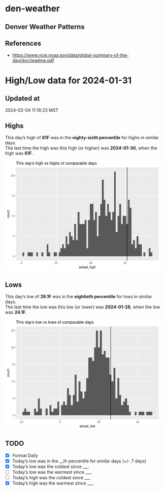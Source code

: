 # den-weather


## Denver Weather Patterns

## References

- <https://www.ncei.noaa.gov/data/global-summary-of-the-day/doc/readme.pdf>

# High/Low data for 2024-01-31

## Updated at

2024-02-04 11:16:23 MST

## Highs

This day’s high of **61F** was in the **eighty-sixth percentile** for
highs in similar days.  
The last time the high was this high (or higher) was **2024-01-30**,
when the high was **61F**.

![](readme_files/figure-commonmark/unnamed-chunk-4-1.png)

## Lows

This day’s low of **26.1F** was in the **eightieth percentile** for lows
in similar days.  
The last time the low was this low (or lower) was **2024-01-28**, when
the low was **24.1F**.

![](readme_files/figure-commonmark/unnamed-chunk-6-1.png)

## TODO

- [x] Format Daily
- [x] Today’s low was in the \_\_th percentile for similar days (+/- 7
  days)
- [x] Today’s low was the coldest since \_\_\_
- [ ] Today’s low was the warmest since \_\_\_
- [ ] Today’s high was the coldest since \_\_\_
- [x] Today’s high was the warmest since \_\_\_
